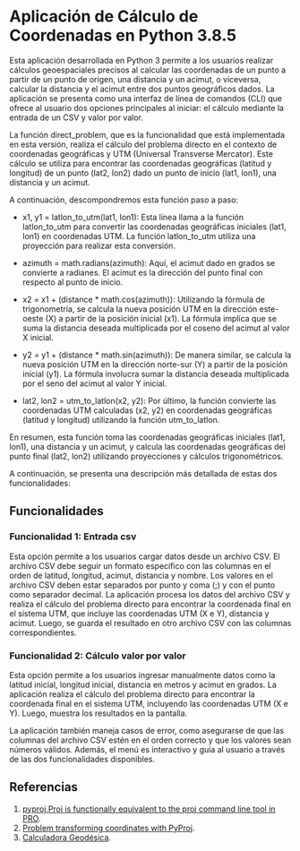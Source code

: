# Aplicación de Cálculo de Coordenadas en Python 3.8.5
Esta aplicación desarrollada en Python 3 permite a los usuarios realizar cálculos geoespaciales precisos al calcular las coordenadas de un punto a partir de un punto de origen, una distancia y un acimut, o viceversa, calcular la distancia y el acimut entre dos puntos geográficos dados. La aplicación se presenta como una interfaz de línea de comandos (CLI) que ofrece al usuario dos opciones principales al iniciar: el cálculo mediante la entrada de un CSV y valor por valor.

La función direct_problem, que es la funcionalidad que está implementada en esta versión, realiza el cálculo del problema directo en el contexto de coordenadas geográficas y UTM (Universal Transverse Mercator). Este cálculo se utiliza para encontrar las coordenadas geográficas (latitud y longitud) de un punto (lat2, lon2) dado un punto de inicio (lat1, lon1), una distancia y un acimut.

A continuación, descompondremos esta función paso a paso:

- x1, y1 = latlon_to_utm(lat1, lon1): Esta línea llama a la función latlon_to_utm para convertir las coordenadas geográficas iniciales (lat1, lon1) en coordenadas UTM. La función latlon_to_utm utiliza una proyección para realizar esta conversión.

- azimuth = math.radians(azimuth): Aquí, el acimut dado en grados se convierte a radianes. El acimut es la dirección del punto final con respecto al punto de inicio.

- x2 = x1 + (distance * math.cos(azimuth)): Utilizando la fórmula de trigonometría, se calcula la nueva posición UTM en la dirección este-oeste (X) a partir de la posición inicial (x1). La fórmula implica que se suma la distancia deseada multiplicada por el coseno del acimut al valor X inicial.

- y2 = y1 + (distance * math.sin(azimuth)): De manera similar, se calcula la nueva posición UTM en la dirección norte-sur (Y) a partir de la posición inicial (y1). La fórmula involucra sumar la distancia deseada multiplicada por el seno del acimut al valor Y inicial.

- lat2, lon2 = utm_to_latlon(x2, y2): Por último, la función convierte las coordenadas UTM calculadas (x2, y2) en coordenadas geográficas (latitud y longitud) utilizando la función utm_to_latlon.

En resumen, esta función toma las coordenadas geográficas iniciales (lat1, lon1), una distancia y un acimut, y calcula las coordenadas geográficas del punto final (lat2, lon2) utilizando proyecciones y cálculos trigonométricos.

A continuación, se presenta una descripción más detallada de estas dos funcionalidades:

## Funcionalidades
### Funcionalidad 1: Entrada csv
Esta opción permite a los usuarios cargar datos desde un archivo CSV. El archivo CSV debe seguir un formato específico con las columnas en el orden de latitud, longitud, acimut, distancia y nombre. Los valores en el archivo CSV deben estar separados por punto y coma (;) y con el punto como separador decimal. La aplicación procesa los datos del archivo CSV y realiza el cálculo del problema directo para encontrar la coordenada final en el sistema UTM, que incluye las coordenadas UTM (X e Y), distancia y acimut. Luego, se guarda el resultado en otro archivo CSV con las columnas correspondientes.

### Funcionalidad 2: Cálculo valor por valor
Esta opción permite a los usuarios ingresar manualmente datos como la latitud inicial, longitud inicial, distancia en metros y acimut en grados. La aplicación realiza el cálculo del problema directo para encontrar la coordenada final en el sistema UTM, incluyendo las coordenadas UTM (X e Y). Luego, muestra los resultados en la pantalla.

La aplicación también maneja casos de error, como asegurarse de que las columnas del archivo CSV estén en el orden correcto y que los valores sean números válidos. Además, el menú es interactivo y guía al usuario a través de las dos funcionalidades disponibles.


## Referencias
1. [pyproj.Proj is functionally equivalent to the proj command line tool in PRO](https://pyproj4.github.io/pyproj/stable/api/proj.html).
2. [Problem transforming coordinates with PyProj](https://gis.stackexchange.com/questions/388531/problem-transforming-coordinates-with-pyproj).
3. [Calculadora Geodésica](https://www.ign.es/web/ign/portal/calculadora-geodesica).